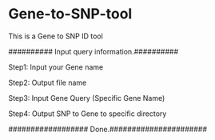 # Gene-to-SNP-tool
This is a Gene to SNP ID tool

########## Input query information.##########

Step1: Input your Gene name 

Step2: Output file name

Step3: Input Gene Query (Specific Gene Name)

Step4: Output SNP to Gene to specific directory

################## Done.######################
